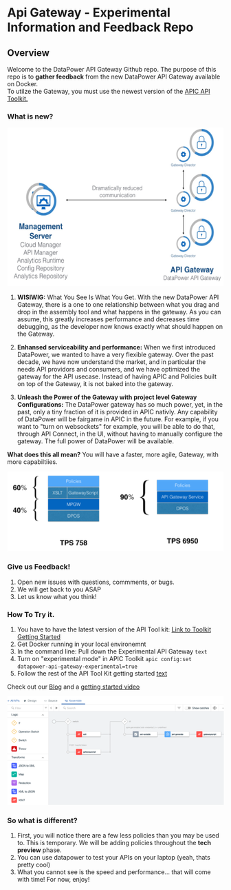 # Api Gateway - Experimental Information and Feedback Repo

## Overview

Welcome to the DataPower API Gateway Github repo.  The purpose of this repo is to **gather feedback** from the new DataPower API Gateway available on Docker.  
To utilze the Gateway, you must use the newest version of the [APIC API Toolkit.](http://link)  

### What is new? 

![Image of Datapower Reboot](/images/DataPower_reboot%20%231.jpeg)

1. **WISIWIG:** What You See Is What You Get. With the new DataPower API Gateway, there is a one to one relationship between what you drag and drop in the assembly tool and what happens in the gateway.  As you can assume, this greatly increases performance and decreases time debugging, as the developer now knows exactly what should happen on the Gateway.

2. **Enhansed serviceability and performance:** When we first introduced DataPower, we wanted to have a very flexible gateway.  Over the past decade, we have now understand the market, and in particular the needs API providors and consumers, and we have optimized the gateway for the API usecase.  Instead of having APIC and Policies built on top of the Gateway, it is not baked into the gateway. 

3. **Unleash the Power of the Gateway with project level Gateway Configurations:**  The DataPower gateway has so much power, yet, in the past, only a tiny fraction of it is provided in APIC nativly.  Any capability of DataPower will be fairgame in APIC in the future.  For example, if you want to "turn on websockets" for example, you will be able to do that, through API Connect, in the UI, without having to manually configure the gateway.  The full power of DataPower will be available.  

**What does this all mean?** 
You will have a faster, more agile, Gateway, with more capabiltiies. 

![Image of Datapower Reboot](/images/API_gateway_stats.png)

### Give us Feedback!
1. Open new issues with questions, commments, or bugs.
2. We will get back to you ASAP
3. Let us know what you think!  


### How To Try it.

1. You have to have the latest version of the API Tool kit: [Link to Toolkit Getting Started](http://link)
2. Get Docker running in your local environemnt
3. In the command line: Pull down the Experimental API Gateway `text`
4. Turn on "experimental mode" in APIC Toolkit `apic config:set datapower-api-gateway-experimental=true`
5. Follow the rest of the API Tool Kit getting started [text](http://link)

Check out our [Blog](http://link) and a [getting started video](https://link)

![Image of Datapower Reboot](/images/API_Gateway_assembly_tab.png)


### So what is different?
1. First, you will notice there are a few less policies than you may be used to.  This is temporary. We will be adding policies throughout the **tech preview** phase.
2. You can use datapower to test your APIs on your laptop (yeah, thats pretty cool)
3. What you cannot see is the speed and performance... that will come with time!  For now, enjoy!
